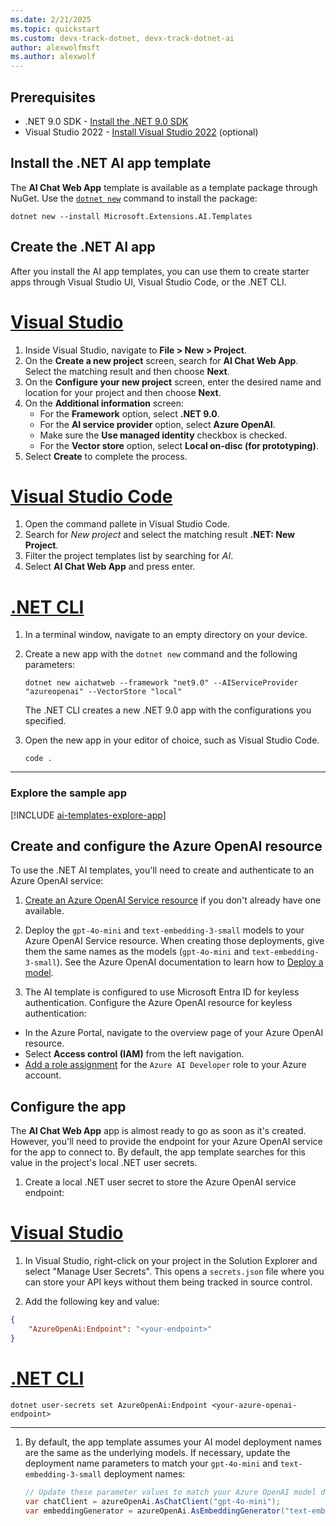 ```yaml
---
ms.date: 2/21/2025
ms.topic: quickstart
ms.custom: devx-track-dotnet, devx-track-dotnet-ai
author: alexwolfmsft
ms.author: alexwolf
---
```


## Prerequisites

* .NET 9.0 SDK - [Install the .NET 9.0 SDK](https://dotnet.microsoft.com/download)
* Visual Studio 2022 - [Install Visual Studio 2022](https://code.visualstudio.com/) (optional)

## Install the .NET AI app template

The **AI Chat Web App** template is available as a template package through NuGet. Use the [`dotnet new`](../../../core/tools/dotnet-new-install.md) command to install the package:

```dotnetcli
dotnet new --install Microsoft.Extensions.AI.Templates
```

## Create the .NET AI app

After you install the AI app templates, you can use them to create starter apps through Visual Studio UI, Visual Studio Code, or the .NET CLI.

# [Visual Studio](#tab/visual-studio)

1. Inside Visual Studio, navigate to **File > New > Project**.
1. On the **Create a new project** screen, search for **AI Chat Web App**. Select the matching result and then choose **Next**.
1. On the **Configure your new project** screen, enter the desired name and location for your project and then choose **Next**.
1. On the **Additional information** screen:
    - For the **Framework** option, select **.NET 9.0**.
    - For the **AI service provider** option, select **Azure OpenAI**.
    - Make sure the **Use managed identity** checkbox is checked.
    - For the **Vector store** option, select **Local on-disc (for prototyping)**.
1. Select **Create** to complete the process.

# [Visual Studio Code](#tab/visual-studio-code)

1. Open the command pallete in Visual Studio Code.
1. Search for *New project* and select the matching result **.NET: New Project**.
1. Filter the project templates list by searching for *AI*.
1. Select **AI Chat Web App** and press enter.

<!-- TBD: paramter options aren't showing -->

# [.NET CLI](#tab/dotnet-cli)

1. In a terminal window, navigate to an empty directory on your device.
1. Create a new app with the `dotnet new` command and the following parameters:

    ```dotnetcli
    dotnet new aichatweb --framework "net9.0" --AIServiceProvider "azureopenai" --VectorStore "local"
    ```

    The .NET CLI creates a new .NET 9.0 app with the configurations you specified.

1. Open the new app in your editor of choice, such as Visual Studio Code.

    ```dotnetcli
    code .
    ```

---

### Explore the sample app

[!INCLUDE [ai-templates-explore-app](ai-templates-explore-app.md)]

## Create and configure the Azure OpenAI resource

To use the .NET AI templates, you'll need to create and authenticate to an Azure OpenAI service:

1. [Create an Azure OpenAI Service resource](https://learn.microsoft.com/azure/ai-services/openai/how-to/create-resource?pivots=web-portal) if you don't already have one available.

2. Deploy the `gpt-4o-mini` and `text-embedding-3-small` models to your Azure OpenAI Service resource. When creating those deployments, give them the same names as the models (`gpt-4o-mini` and `text-embedding-3-small`). See the Azure OpenAI documentation to learn how to [Deploy a model](https://learn.microsoft.com/azure/ai-services/openai/how-to/create-resource?pivots=web-portal#deploy-a-model).

3. The AI template is configured to use Microsoft Entra ID for keyless authentication. Configure the Azure OpenAI resource for keyless authentication:

- In the Azure Portal, navigate to the overview page of your Azure OpenAI resource.
- Select **Access control (IAM)** from the left navigation.
- [Add a role assignment](/azure/developer/ai/keyless-connections) for the `Azure AI Developer` role to your Azure account.

## Configure the app

The **AI Chat Web App** app is almost ready to go as soon as it's created. However, you'll need to provide the endpoint for your Azure OpenAI service for the app to connect to. By default, the app template searches for this value in the project's local .NET user secrets.

1. Create a local .NET user secret to store the Azure OpenAI service endpoint:

# [Visual Studio](#tab/configure-visual-studio)

1. In Visual Studio, right-click on your project in the Solution Explorer and select "Manage User Secrets". This opens a `secrets.json` file where you can store your API keys without them being tracked in source control.

2. Add the following key and value:

```json
{
    "AzureOpenAi:Endpoint": "<your-endpoint>"
}
```

# [.NET CLI](#tab/configure-dotnet-cli)

```dotnetcli
dotnet user-secrets set AzureOpenAi:Endpoint <your-azure-openai-endpoint>
```

---

1. By default, the app template assumes your AI model deployment names are the same as the underlying models. If necessary, update the deployment name parameters to match your `gpt-4o-mini` and `text-embedding-3-small` deployment names:

    ```csharp
    // Update these parameter values to match your Azure OpenAI model deployment names
    var chatClient = azureOpenAi.AsChatClient("gpt-4o-mini");
    var embeddingGenerator = azureOpenAi.AsEmbeddingGenerator("text-embedding-3-small");
    ```
